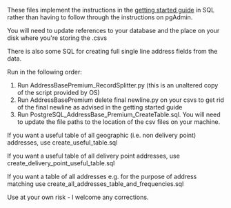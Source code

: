 These files implement the instructions in the 
[getting started guide](https://www.ordnancesurvey.co.uk/docs/user-guides/addressbase-products-getting-started-guide.pdf) in SQL rather than having to follow through the instructions on pgAdmin.

You will need to update references to your database and the place on your disk where you're storing the .csvs

There is also some SQL for creating full single line address fields from the data.

Run in the following order:

1. Run AddressBasePremium_RecordSplitter.py (this is an unaltered copy of the script provided by OS)
2. Run AddressBasePremium delete final newline.py on your csvs to get rid of the final newline as advised in the getting started guide
3. Run PostgreSQL_AddressBase_Premium_CreateTable.sql.  You will need to update the file paths to the location of the csv files on your machine. 

If you want a useful table of all geographic (i.e. non delivery point) addresses, use create_useful_table.sql

If you want a useful table of all delivery point addresses, use create_delivery_point_useful_table.sql

If you want a table of all addresses e.g. for the purpose of address matching use create_all_addresses_table_and_frequencies.sql

Use at your own risk - I welcome any corrections. 

